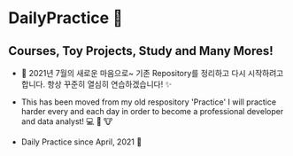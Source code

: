 # DailyPractice :muscle:
## Courses, Toy Projects, Study and Many Mores!

- :wave: 2021년 7월의 새로운 마음으로~ 기존 Repository를 정리하고 다시 시작하려고 합니다.
   항상 꾸준히 열심히 연습하겠습니다! :sparkles:

- This has been moved from my old respository 'Practice' 
  I will practice harder every and each day in order to 
  become a professional developer and data analyst! :computer: :snail: :cow: 
  
- Daily Practice since April, 2021 :musical_note:
